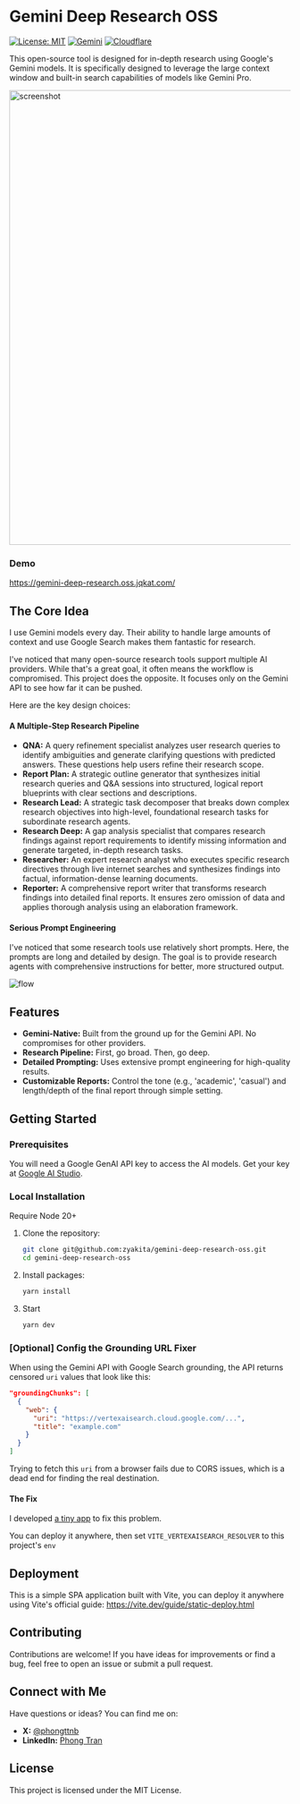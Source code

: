 # Gemini Deep Research OSS

[![License: MIT](https://img.shields.io/badge/License-MIT-default.svg)](https://opensource.org/licenses/MIT)
[![Gemini](https://img.shields.io/badge/Gemini-8E75B2?style=flat&logo=googlegemini&logoColor=white)](https://ai.google.dev/)
[![Cloudflare](https://img.shields.io/badge/Cloudflare-F69652?style=flat&logo=cloudflare&logoColor=white)](./docs/How-to-deploy-to-Cloudflare-Pages.md)

This open-source tool is designed for in-depth research using Google's Gemini models. It is specifically designed to leverage the large context window and built-in search capabilities of models like Gemini Pro.

<img width="1440" height="813" alt="screenshot" src="https://github.com/user-attachments/assets/7189fd99-d20c-400f-a2e7-895a230ca64b" />

### Demo

https://gemini-deep-research.oss.jqkat.com/

## The Core Idea

I use Gemini models every day. Their ability to handle large amounts of context and use Google Search makes them fantastic for research.

I've noticed that many open-source research tools support multiple AI providers. While that's a great goal, it often means the workflow is compromised. This project does the opposite. It focuses only on the Gemini API to see how far it can be pushed.

Here are the key design choices:

#### A Multiple-Step Research Pipeline

- **QNA:** A query refinement specialist analyzes user research queries to identify ambiguities and generate clarifying questions with predicted answers. These questions help users refine their research scope.
- **Report Plan:** A strategic outline generator that synthesizes initial research queries and Q&A sessions into structured, logical report blueprints with clear sections and descriptions.
- **Research Lead:** A strategic task decomposer that breaks down complex research objectives into high-level, foundational research tasks for subordinate research agents.
- **Research Deep:** A gap analysis specialist that compares research findings against report requirements to identify missing information and generate targeted, in-depth research tasks.
- **Researcher:** An expert research analyst who executes specific research directives through live internet searches and synthesizes findings into factual, information-dense learning documents.
- **Reporter:** A comprehensive report writer that transforms research findings into detailed final reports. It ensures zero omission of data and applies thorough analysis using an elaboration framework.

#### Serious Prompt Engineering

I've noticed that some research tools use relatively short prompts. Here, the prompts are long and detailed by design. The goal is to provide research agents with comprehensive instructions for better, more structured output.

<img alt="flow" src="https://github.com/user-attachments/assets/beb16e8b-928c-49ff-b8e9-ce2bf94132b0" />

## Features

- **Gemini-Native:** Built from the ground up for the Gemini API. No compromises for other providers.
- **Research Pipeline:** First, go broad. Then, go deep.
- **Detailed Prompting:** Uses extensive prompt engineering for high-quality results.
- **Customizable Reports:** Control the tone (e.g., 'academic', 'casual') and length/depth of the final report through simple setting.

## Getting Started

### Prerequisites

You will need a Google GenAI API key to access the AI models. Get your key at [Google AI Studio](https://aistudio.google.com/).

### Local Installation

Require Node 20+

1.  Clone the repository:
    ```bash
    git clone git@github.com:zyakita/gemini-deep-research-oss.git
    cd gemini-deep-research-oss
    ```
2.  Install packages:
    ```bash
    yarn install
    ```
3.  Start
    ```bash
    yarn dev
    ```

### [Optional] Config the Grounding URL Fixer

When using the Gemini API with Google Search grounding, the API returns censored `uri` values that look like this:

```json
"groundingChunks": [
  {
    "web": {
      "uri": "https://vertexaisearch.cloud.google.com/...",
      "title": "example.com"
    }
  }
]
```

Trying to fetch this `uri` from a browser fails due to CORS issues, which is a dead end for finding the real destination.

#### The Fix

I developed [a tiny app](https://github.com/zyakita/vertexaisearch-uri-resolver) to fix this problem.

You can deploy it anywhere, then set `VITE_VERTEXAISEARCH_RESOLVER` to this project's `env`

## Deployment

This is a simple SPA application built with Vite, you can deploy it anywhere using Vite's official guide: https://vite.dev/guide/static-deploy.html

## Contributing

Contributions are welcome! If you have ideas for improvements or find a bug, feel free to open an issue or submit a pull request.

## Connect with Me

Have questions or ideas? You can find me on:

- **X:** [@phongttnb](https://x.com/phongttnb)
- **LinkedIn:** [Phong Tran](https://www.linkedin.com/in/phong-tran-965b66145/)

## License

This project is licensed under the MIT License.
